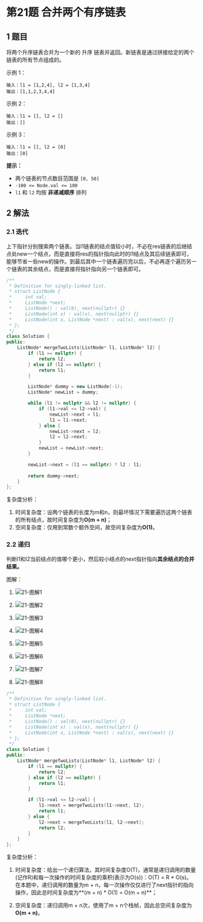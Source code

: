# 第21题 合并两个有序链表

## 1 题目

将两个升序链表合并为一个新的 升序 链表并返回。新链表是通过拼接给定的两个链表的所有节点组成的。 

示例 1：

```
输入：l1 = [1,2,4], l2 = [1,3,4]
输出：[1,1,2,3,4,4]
```

示例 2：

```
输入：l1 = [], l2 = []
输出：[]
```

示例 3：

```
输入：l1 = [], l2 = [0]
输出：[0]
```

**提示：**

- 两个链表的节点数目范围是 `[0, 50]`
- `-100 <= Node.val <= 100`
- `l1` 和 `l2` 均按 **非递减顺序** 排列

## 2 解法

### 2.1 迭代

上下指针分别搜索两个链表。当l1链表的结点值较小时，不必在res链表的后继结点处new一个结点，而是直接将res的指针指向此时的l1结点及其后续链表即可，能够节省一些new的操作。到最后其中一个链表遍历完以后，不必再逐个遍历另一个链表的其余结点，而是直接将指针指向另一个链表即可。

```c++
/**
 * Definition for singly-linked list.
 * struct ListNode {
 *     int val;
 *     ListNode *next;
 *     ListNode() : val(0), next(nullptr) {}
 *     ListNode(int x) : val(x), next(nullptr) {}
 *     ListNode(int x, ListNode *next) : val(x), next(next) {}
 * };
 */
class Solution {
public:
    ListNode* mergeTwoLists(ListNode* l1, ListNode* l2) {
        if (l1 == nullptr) {
            return l2;
        } else if (l2 == nullptr) {
            return l1;
        }

        ListNode* dummy = new ListNode(-1);
        ListNode* newList = dummy;

        while (l1 != nullptr && l2 != nullptr) {
            if (l1->val <= l2->val) {
                newList->next = l1;
                l1 = l1->next;
            } else {
                newList->next = l2;
                l2 = l2->next;
            }
            newList = newList->next;
        }

        newList->next = (l1 == nullptr) ? l2 : l1;
        
        return dummy->next;
    }
};
```

复杂度分析：

1. 时间复杂度：设两个链表的长度为m和n，则最坏情况下需要遍历这两个链表的所有结点，故时间复杂度为**O(m + n)**；
2. 空间复杂度：仅用到常数个额外空间，故空间复杂度为**O(1)**。

### 2.2 递归

判断l1和l2当前结点的值哪个更小，然后较小结点的next指针指向**其余结点的合并结果。**

图解：

1. ![21-图解1](images/21-图解1.png)

2. ![21-图解2](images/21-图解2.png)

3. ![21-图解3](images/21-图解3.png)

4. ![21-图解4](images/21-图解4.png)

5. ![21-图解5](images/21-图解5.png)

6. ![21-图解6](images/21-图解6.png)

7. ![21-图解7](images/21-图解7.png)

8. ![21-图解8](images/21-图解8.png)

```c++
/**
 * Definition for singly-linked list.
 * struct ListNode {
 *     int val;
 *     ListNode *next;
 *     ListNode() : val(0), next(nullptr) {}
 *     ListNode(int x) : val(x), next(nullptr) {}
 *     ListNode(int x, ListNode *next) : val(x), next(next) {}
 * };
 */
class Solution {
public:
    ListNode* mergeTwoLists(ListNode* l1, ListNode* l2) {
        if (l1 == nullptr) {
            return l2;
        } else if (l2 == nullptr) {
            return l1;
        }

        if (l1->val <= l2->val) {
            l1->next = mergeTwoLists(l1->next, l2);
            return l1;
        } else {
            l2->next = mergeTwoLists(l1, l2->next);
            return l2;
        }
    }
};
```

复杂度分析：

1. 时间复杂度：给出一个递归算法，其时间复杂度O(T)，通常是递归调用的数量(记作R)和每一次操作的时间复杂度的乘积(表示为O(s))：O(T) = R * O(s)。在本题中，递归调用的数量为m + n，每一次操作仅仅进行了next指针的指向操作，因此总时间复杂度为**(m + n) * O(1) = O(m + n)**；

2. 空间复杂度：递归调用m + n次，使用了m + n个栈帧，因此总空间复杂度为**O(m + n)**。

   